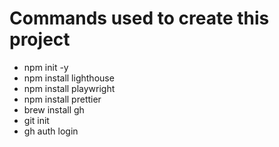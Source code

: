 # Commands used to create this project

-  npm init -y
-  npm install lighthouse
-  npm install playwright
-  npm install prettier
-  brew install gh
-  git init
-  gh auth login

